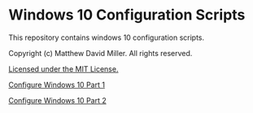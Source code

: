 # Windows 10 Configuration Scripts
This repository contains windows 10 configuration scripts.

Copyright (c) Matthew David Miller. All rights reserved.

[Licensed under the MIT License.](LICENSE)

[Configure Windows 10 Part 1](windows_scripts/configure_windows_10_admin.ps1)

[Configure Windows 10 Part 2](windows_scripts/configure_windows_10.ps1)

